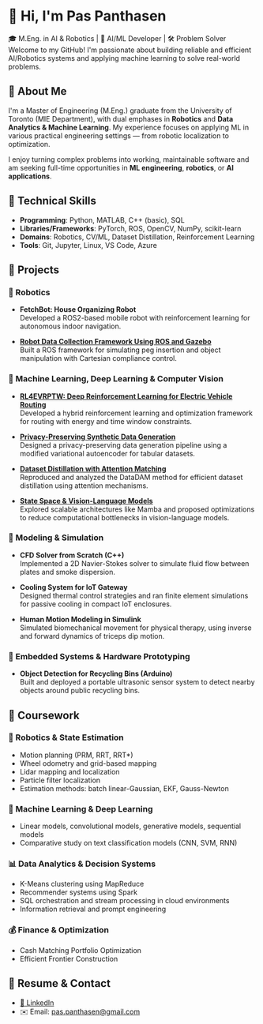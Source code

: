 # 👋 Hi, I'm Pas Panthasen

🎓 M.Eng. in AI & Robotics | 🤖 AI/ML Developer | 🛠️ Problem Solver  
Welcome to my GitHub! I'm passionate about building reliable and efficient AI/Robotics systems and applying machine learning to solve real-world problems.

## 🔧 About Me

I'm a Master of Engineering (M.Eng.) graduate from the University of Toronto (MIE Department), with dual emphases in **Robotics** and **Data Analytics & Machine Learning**. My experience focuses on applying ML in various practical engineering settings — from robotic localization to optimization.

I enjoy turning complex problems into working, maintainable software and am seeking full-time opportunities in **ML engineering**, **robotics**, or **AI applications**.

## 🧠 Technical Skills

- **Programming**: Python, MATLAB, C++ (basic), SQL
- **Libraries/Frameworks**: PyTorch, ROS, OpenCV, NumPy, scikit-learn
- **Domains**: Robotics, CV/ML, Dataset Distillation, Reinforcement Learning
- **Tools**: Git, Jupyter, Linux, VS Code, Azure

## 🚀 Projects

### 🤖 Robotics

- **FetchBot: House Organizing Robot**  
  Developed a ROS2-based mobile robot with reinforcement learning for autonomous indoor navigation.

- **[Robot Data Collection Framework Using ROS and Gazebo](https://github.com/cu-asl/robot_data_collection_framework)**  
  Built a ROS framework for simulating peg insertion and object manipulation with Cartesian compliance control.

### 🧠 Machine Learning, Deep Learning & Computer Vision

- **[RL4EVRPTW: Deep Reinforcement Learning for Electric Vehicle Routing](https://github.com/s33zhong/RL4EVRPTW)**  
  Developed a hybrid reinforcement learning and optimization framework for routing with energy and time window constraints.

- **[Privacy-Preserving Synthetic Data Generation](https://github.com/ppanthasen/synthetic-tabular-data)**  
  Designed a privacy-preserving data generation pipeline using a modified variational autoencoder for tabular datasets.

- **[Dataset Distillation with Attention Matching](https://github.com/ppanthasen/ECE1512_2024F_ProjectA_Pas_Panthasen)**  
  Reproduced and analyzed the DataDAM method for efficient dataset distillation using attention mechanisms.

- **[State Space & Vision-Language Models](https://github.com/ppanthasen/ECE1512_2024F_ProjectB_Pas_Panthasen)**  
  Explored scalable architectures like Mamba and proposed optimizations to reduce computational bottlenecks in vision-language models.

### 🔬 Modeling & Simulation

- **CFD Solver from Scratch (C++)**  
  Implemented a 2D Navier-Stokes solver to simulate fluid flow between plates and smoke dispersion.

- **Cooling System for IoT Gateway**  
  Designed thermal control strategies and ran finite element simulations for passive cooling in compact IoT enclosures.

- **Human Motion Modeling in Simulink**  
  Simulated biomechanical movement for physical therapy, using inverse and forward dynamics of triceps dip motion.

### 🔧 Embedded Systems & Hardware Prototyping

- **Object Detection for Recycling Bins (Arduino)**  
  Built and deployed a portable ultrasonic sensor system to detect nearby objects around public recycling bins.

## 📘 Coursework

### 🤖 Robotics & State Estimation

- Motion planning (PRM, RRT, RRT\*)
- Wheel odometry and grid-based mapping
- Lidar mapping and localization
- Particle filter localization
- Estimation methods: batch linear-Gaussian, EKF, Gauss-Newton

### 🧠 Machine Learning & Deep Learning

- Linear models, convolutional models, generative models, sequential models
- Comparative study on text classification models (CNN, SVM, RNN)

### 📊 Data Analytics & Decision Systems

- K-Means clustering using MapReduce
- Recommender systems using Spark
- SQL orchestration and stream processing in cloud environments
- Information retrieval and prompt engineering

### 💰 Finance & Optimization

- Cash Matching Portfolio Optimization
- Efficient Frontier Construction

## 📄 Resume & Contact

<!-- - [📄 Resume (PDF)](https://yourwebsite.com/resume.pdf) -->

- [🔗 LinkedIn](https://linkedin.com/in/pas-panthasen/)
- ✉️ Email: pas.panthasen@gmail.com
<!-- - 🌐 Portfolio (optional): [https://yourportfolio.com](https://yourportfolio.com) -->

<!-- ---

## 📊 GitHub Stats (Optional)

![GitHub Stats](https://github-readme-stats.vercel.app/api?username=yourusername&show_icons=true&theme=default) -->
